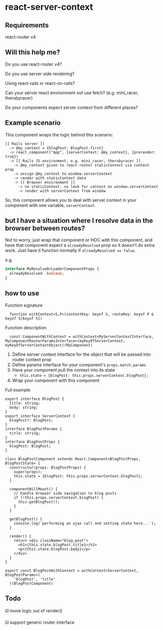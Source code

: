 # react-server-context

## Requirements

react-router v4

## Will this help me?

Do you use react-router v4?

Do you use server side rendering?

Using react-rails or react-on-rails?

Can your server react environment not use fetch? (e.g. mini_racer, therubyracer)

Do your components expect server context from different places?

## Example scenario

This component wraps the logic behind this scenario:

```
[[ Rails server ]]
  -> @my_context = {blogPost: BlogPost.first}
  -> react_component("App", {serverContext: @my_context}, {prerender: true})
  -> [[ Rails JS environment, e.g. mini_racer, therubyracer ]]
    -> @my_context given to react-router staticContext via context prop
    -> assign @my_context to window.serverContext
    -> render with staticContext data
    -> [[ Browser environment ]]
      -> no staticContext, so look for context on window.serverContext
      -> render with serverContext from window
```

So, this component allows you to deal with server context in your component with one variable, `serverContext`.

## but I have a situation where I resolve data in the browser between routes?
Not to worry, just wrap that component or HOC with this component, and have that component expect a `alreadyResolved` prop so it doesn't do extra work. Just have it function normally if `alreadyResolved == false`.

e.g.
```typescript
interface MyResolveOrLoaderComponentProps {
  alreadyResolved: boolean;
}
```

## how to use

Function signature

```tsx
  function withContext<S,P>(contextKey: keyof S, routeKey: keyof P & keyof S[keyof S])
```

Function description
```tsx
  const ComponentWithContext = withContext<MyServerContextInterface, MyComponentRouterParamsInterface>(myKeyOfServerContext, myKeyOfServerContextObject)(MyComponent)
```

1. Define server context interface for the object that will be passed into router context prop
2. Define params interface for your component's `props.match.params`
3. Have your component pull the context into its state
    * `this.state = {blogPost: this.props.serverContext.blogPost};`
4. Wrap your component with this component

Full example

```tsx
export interface BlogPost {
  title: string;
  body: string;
}
export interface ServerContext {
  blogPost?: BlogPost;
}
interface BlogPostParams {
  title: string;
}
interface BlogPostProps {
  blogPost: BlogPost;
}

class BlogPostComponent extends React.Component<BlogPostProps, BlogPostState> {
  constructor(props: BlogPostProps) {
    super(props);
    this.state = {blogPost: this.props.serverContext.blogPost};
  }

  componentWillMount() {
    // handle browser side navigation to blog posts
    if (!this.props.serverContext.blogPost) {
      this.getBlogPost();
    }
  }

  getBlogPost() {
    console.log('performing an ajax call and setting state here...');
  }

  render() {
    return <div className="blog-post">
      <h1>{this.state.blogPost.title}</h1>
      <p>{this.state.blogPost.body}</p>
    </div>
  }
}

export const BlogPostWithContext = withContext<ServerContext, BlogPostParams>(
    'blogPost', 'title'
  )(BlogPostComponent)
```

## Todo

:ballot_box_with_check: move logic out of render()

:ballot_box_with_check: support generic router interface
